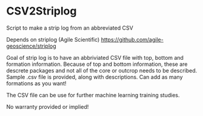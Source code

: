 # CSV2Striplog
Script to make a strip log from an abbreviated CSV

Depends on striplog (Agile Scientific)
https://github.com/agile-geoscience/striplog

Goal of strip log is to have an abbriviated CSV file with top, bottom and formation information. Because of top and bottom information, these are descrete packages and not all of the core or outcrop needs to be described. Sample .csv file is provided, along with descriptions. Can add as many formations as you want!


The CSV file can be use for further machine learning training studies.

No warranty provided or implied! 
